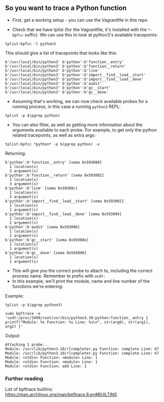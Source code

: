 ## So you want to trace a Python function

* First, get a working setup - you can use the Vagrantfile in this repo

* Check that we have tplist (for the Vagrantfile, it's installed with the
  `*-bpfcc` suffic). We can use this to look at python3's available tracepoints:
```
tplist-bpfcc -l python3
```
This should give a list of tracepoints that looks like this:
```
b'/usr/local/bin/python3' b'python':b'function__entry'
b'/usr/local/bin/python3' b'python':b'function__return'
b'/usr/local/bin/python3' b'python':b'line'
b'/usr/local/bin/python3' b'python':b'import__find__load__start'
b'/usr/local/bin/python3' b'python':b'import__find__load__done'
b'/usr/local/bin/python3' b'python':b'audit'
b'/usr/local/bin/python3' b'python':b'gc__start'
b'/usr/local/bin/python3' b'python':b'gc__done'
```

* Assuming that's working, we can now check available probes for a running process, in this case a running `python3` REPL:
```
tplist -p $(pgrep python)
```

* You can also filter, as well as getting more information about the arguments
  available to each probe. For example, to get only the python related
  tracepoints, as well as extra args:

```
tplist-bpfcc *python* -p $(pgrep python) -v
```

Returning:

```
b'python':b'function__entry' [sema 0x593080]
  1 location(s)
  3 argument(s)
b'python':b'function__return' [sema 0x593082]
  1 location(s)
  3 argument(s)
b'python':b'line' [sema 0x59308c]
  1 location(s)
  3 argument(s)
b'python':b'import__find__load__start' [sema 0x593092]
  1 location(s)
  1 argument(s)
b'python':b'import__find__load__done' [sema 0x593094]
  1 location(s)
  2 argument(s)
b'python':b'audit' [sema 0x593096]
  1 location(s)
  2 argument(s)
b'python':b'gc__start' [sema 0x59308e]
  1 location(s)
  1 argument(s)
b'python':b'gc__done' [sema 0x593090]
  1 location(s)
  1 argument(s)
```

* This will give you the correct probe to attach to, including the correct process name. Remember to prefix with `usdt:`
* In this example, we'll print the module, name and line number of the
  functions we're entering:

Example:
```
tplist -p $(pgrep python3)

sudo bpftrace -e 'usdt:/proc/3499/root/usr/bin/python3.10:python:function__entry { printf("Module: %s Function: %s Line: %u\n", str(arg0), str(arg1), arg2) }'
```

Output:
```
Attaching 1 probe...
Module: /usr/lib/python3.10/rlcompleter.py Function: complete Line: 67
Module: /usr/lib/python3.10/rlcompleter.py Function: complete Line: 67
Module: <stdin> Function: <module> Line: 1
Module: <stdin> Function: <module> Line: 1
Module: <stdin> Function: add Line: 1
```

### Further reading
List of bpftrace builtins: https://man.archlinux.org/man/bpftrace.8.en#BUILTINS
